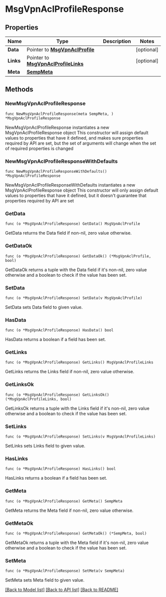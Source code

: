 # MsgVpnAclProfileResponse

## Properties

Name | Type | Description | Notes
------------ | ------------- | ------------- | -------------
**Data** | Pointer to [**MsgVpnAclProfile**](MsgVpnAclProfile.md) |  | [optional] 
**Links** | Pointer to [**MsgVpnAclProfileLinks**](MsgVpnAclProfileLinks.md) |  | [optional] 
**Meta** | [**SempMeta**](SempMeta.md) |  | 

## Methods

### NewMsgVpnAclProfileResponse

`func NewMsgVpnAclProfileResponse(meta SempMeta, ) *MsgVpnAclProfileResponse`

NewMsgVpnAclProfileResponse instantiates a new MsgVpnAclProfileResponse object
This constructor will assign default values to properties that have it defined,
and makes sure properties required by API are set, but the set of arguments
will change when the set of required properties is changed

### NewMsgVpnAclProfileResponseWithDefaults

`func NewMsgVpnAclProfileResponseWithDefaults() *MsgVpnAclProfileResponse`

NewMsgVpnAclProfileResponseWithDefaults instantiates a new MsgVpnAclProfileResponse object
This constructor will only assign default values to properties that have it defined,
but it doesn't guarantee that properties required by API are set

### GetData

`func (o *MsgVpnAclProfileResponse) GetData() MsgVpnAclProfile`

GetData returns the Data field if non-nil, zero value otherwise.

### GetDataOk

`func (o *MsgVpnAclProfileResponse) GetDataOk() (*MsgVpnAclProfile, bool)`

GetDataOk returns a tuple with the Data field if it's non-nil, zero value otherwise
and a boolean to check if the value has been set.

### SetData

`func (o *MsgVpnAclProfileResponse) SetData(v MsgVpnAclProfile)`

SetData sets Data field to given value.

### HasData

`func (o *MsgVpnAclProfileResponse) HasData() bool`

HasData returns a boolean if a field has been set.

### GetLinks

`func (o *MsgVpnAclProfileResponse) GetLinks() MsgVpnAclProfileLinks`

GetLinks returns the Links field if non-nil, zero value otherwise.

### GetLinksOk

`func (o *MsgVpnAclProfileResponse) GetLinksOk() (*MsgVpnAclProfileLinks, bool)`

GetLinksOk returns a tuple with the Links field if it's non-nil, zero value otherwise
and a boolean to check if the value has been set.

### SetLinks

`func (o *MsgVpnAclProfileResponse) SetLinks(v MsgVpnAclProfileLinks)`

SetLinks sets Links field to given value.

### HasLinks

`func (o *MsgVpnAclProfileResponse) HasLinks() bool`

HasLinks returns a boolean if a field has been set.

### GetMeta

`func (o *MsgVpnAclProfileResponse) GetMeta() SempMeta`

GetMeta returns the Meta field if non-nil, zero value otherwise.

### GetMetaOk

`func (o *MsgVpnAclProfileResponse) GetMetaOk() (*SempMeta, bool)`

GetMetaOk returns a tuple with the Meta field if it's non-nil, zero value otherwise
and a boolean to check if the value has been set.

### SetMeta

`func (o *MsgVpnAclProfileResponse) SetMeta(v SempMeta)`

SetMeta sets Meta field to given value.



[[Back to Model list]](../README.md#documentation-for-models) [[Back to API list]](../README.md#documentation-for-api-endpoints) [[Back to README]](../README.md)


